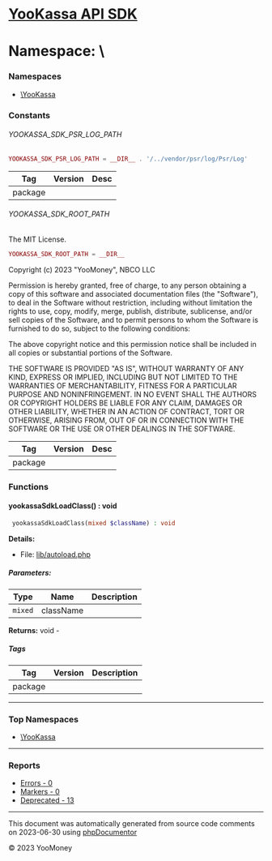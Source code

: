 # [YooKassa API SDK](home.md)

# Namespace: \

### Namespaces

* [\YooKassa](namespaces/yookassa.md)

### Constants

<a name="constant_YOOKASSA_SDK_PSR_LOG_PATH" class="anchor"></a>
###### YOOKASSA_SDK_PSR_LOG_PATH
```php
YOOKASSA_SDK_PSR_LOG_PATH = __DIR__ . '/../vendor/psr/log/Psr/Log'
```


| Tag | Version | Desc |
| --- | ------- | ---- |
| package |  |  |

<a name="constant_YOOKASSA_SDK_ROOT_PATH" class="anchor"></a>
###### YOOKASSA_SDK_ROOT_PATH
The MIT License.

```php
YOOKASSA_SDK_ROOT_PATH = __DIR__
```

Copyright (c) 2023 &quot;YooMoney&quot;, NBСO LLC

Permission is hereby granted, free of charge, to any person obtaining a copy
of this software and associated documentation files (the &quot;Software&quot;), to deal
in the Software without restriction, including without limitation the rights
to use, copy, modify, merge, publish, distribute, sublicense, and/or sell
copies of the Software, and to permit persons to whom the Software is
furnished to do so, subject to the following conditions:

The above copyright notice and this permission notice shall be included in
all copies or substantial portions of the Software.

THE SOFTWARE IS PROVIDED &quot;AS IS&quot;, WITHOUT WARRANTY OF ANY KIND, EXPRESS OR
IMPLIED, INCLUDING BUT NOT LIMITED TO THE WARRANTIES OF MERCHANTABILITY,
FITNESS FOR A PARTICULAR PURPOSE AND NONINFRINGEMENT. IN NO EVENT SHALL THE
AUTHORS OR COPYRIGHT HOLDERS BE LIABLE FOR ANY CLAIM, DAMAGES OR OTHER
LIABILITY, WHETHER IN AN ACTION OF CONTRACT, TORT OR OTHERWISE, ARISING FROM,
OUT OF OR IN CONNECTION WITH THE SOFTWARE OR THE USE OR OTHER DEALINGS IN
THE SOFTWARE.

| Tag | Version | Desc |
| --- | ------- | ---- |
| package |  |  |


### Functions

<a name="method_yookassaSdkLoadClass" class="anchor"></a>
####  yookassaSdkLoadClass() : void

```php
 yookassaSdkLoadClass(mixed $className) : void
```

**Details:**
* File: [lib/autoload.php](files/lib-autoload.md)

##### Parameters:
| Type | Name | Description |
| ---- | ---- | ----------- |
| <code lang="php">mixed</code> | className  |  |

**Returns:** void - 

##### Tags
| Tag | Version | Description |
| --- | ------- | ----------- |
| package |  |  |


---

### Top Namespaces

* [\YooKassa](namespaces/yookassa.md)

---

### Reports
* [Errors - 0](reports/errors.md)
* [Markers - 0](reports/markers.md)
* [Deprecated - 13](reports/deprecated.md)

---

This document was automatically generated from source code comments on 2023-06-30 using [phpDocumentor](http://www.phpdoc.org/)

&copy; 2023 YooMoney